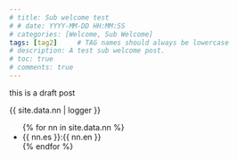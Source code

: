 ```yaml
---
# title: Sub welcome test
# # date: YYYY-MM-DD HH:MM:SS
# categories: [Welcome, Sub Welcome]
tags: [tag2]     # TAG names should always be lowercase
# description: A test sub welcome post.
# toc: true
# comments: true
---
```

this is a draft post

<p>{{ site.data.nn | logger }}</p>
<ul>
{% for nn in site.data.nn %}
  <li>
    {{ nn.es }}:{{ nn.en }}
  </li>
{% endfor %}
</ul>

